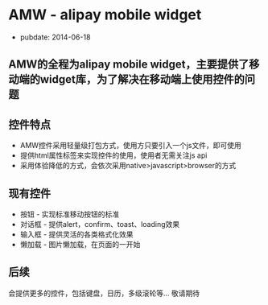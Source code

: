# AMW - alipay mobile widget
- pubdate: 2014-06-18


AMW的全程为alipay mobile widget，主要提供了移动端的widget库，为了解决在移动端上使用控件的问题
----

## 控件特点
*   AMW控件采用轻量级打包方式，使用方只要引入一个js文件，即可使用
*   提供html属性标签来实现控件的使用，使用者无需关注js api
*   采用体验降低的方式，会依次采用native>javascript>browser的方式

## 现有控件
*   按钮 - 实现标准移动按钮的标准
*   对话框 - 提供alert，confirm、toast、loading效果
*   输入框 - 提供灵活的各类格式化效果
*   懒加载 - 图片懒加载，在页面的一开始

## 后续
会提供更多的控件，包括键盘，日历，多级滚轮等... 敬请期待